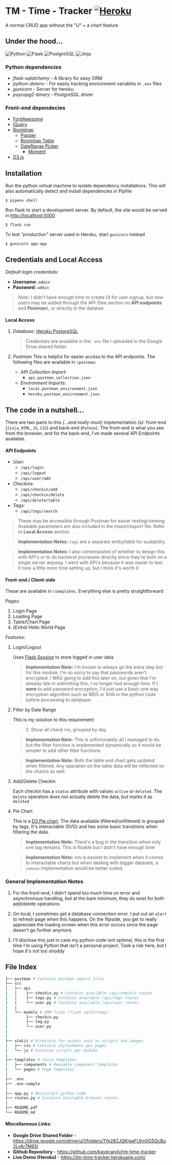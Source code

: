 # TM - Time - Tracker [![Heroku](https://img.shields.io/static/v1?label=Hosted%20on&message=Heroku&color=6567a5&style=for-the-badge&logo=heroku)](https://tm-time-tracker.herokuapp.com/)

A normal CRUD app without the "U" + a chart feature



## Under the hood...
![Python](https://img.shields.io/static/v1?label=Language&message=Python&color=3776AB&style=flat-square&logo=python) ![Flask](https://img.shields.io/static/v1?label=Framework&message=Flask&color=000000&style=flat-square&logo=flask) ![PostgreSQL](https://img.shields.io/static/v1?label=DB&message=postgresql&color=000000&style=flat-square&logo=postgresql) ![Jinja](https://img.shields.io/static/v1?label=Template&message=Jinja&color=B41717&style=flat-square&logo=jinja)

### Python dependencies
- _flask-sqlalchemy_ - A library for easy ORM
- _python-dotenv_ - For easily tracking environment variables in `.env` files
- _gunicorn_ - Server for heroku
- _psycopg2-binary_ - PostgreSQL driver


### Front-end dependecies
* [FontAwesome](https://fontawesome.com/)
* [jQuery](https://jquery.com/)
* [Bootstrap](https://getbootstrap.com/)
    * [Popper](https://popper.js.org/)
    * [Bootstrap Table](https://bootstrap-table.com/)
    * [DateRange Picker](https://www.daterangepicker.com/)
        * [Moment](https://momentjs.com/)
* [D3.js](https://d3js.org/)



## Installation

Run the python virtual machine to isolate dependency installations. This will also automatically detect and install dependencies in Pipfile
```
$ pipenv shell
```

Run flask to start a development server. By default, the site would be served in [http://localhost:5000](http://localhost:5000)

```
$ flask run
```


To test _"production"_ server used in Heroku, start `gunicorn` instead
```
$ gunicorn app:app
```


## Credentials and Local Access

_Default login credentials:_
* **Username:** `admin`
* **Password:** `admin`

> *Note:* I didn't have enough time to create UI for user signup, but new users may be added through the API (See section on **API endpoints** and **Postman**), or directly in the databse


#### Local Access
1. *Database:* [Heroku PostgreSQL](https://devcenter.heroku.com/articles/heroku-postgresql)   
    
    > Credentials are available in the `.env` file I uploaded in the Google Drive shared folder 


2. *Postman*
    This is helpful for easier access to the API endpoints. The following files are available in `\postman`:
    * *API Collection Import:* 
        * `api.postman_collection.json`
    * *Environment Imports:* 
        * `local.postman_environment.json`
        * `heroku.postman_environment.json`




## The code in a nutshell...

There are two parts to this _(...and really most)_ implementation *(s)*: front-end (`Jinja`, `HTML`, `JS`, `CSS`) and back-end (`Python`). The front-end is what you see from the browser; and for the back-end, I've made several API Endpoints available.

#### API Endpoints

* *User:*
    * `/api/login`
    * `/api/logout`
    * `/api/user/add`
* *Checkins:*
    * `/api/checkin/add`
    * `/api/checkin/delete`
    * `/api/delete/table`
* *Tags:*
    * `/api/tags/search`

> These may be accessible through Postman for easier testing/viewing. Available parameters are also included in the import/export file. Refer to **Local Access** section

> **Implementation Notes:** `tags` are a separate entity/table for scalability. 

> **Implementation Notes:** I also contemplated of whether to design this with API's or to  do backend processes directly since they're both on a single server anyway. I went with API's because it was easier to test. It took a little more time setting up, but I think it's worth it


#### Front-end / Client-side
These are available in `\templates`. Everything else is pretty straightforward

*Pages:*
1. Login Page
2. Loading Page
3. Table/Chart Page
4. _(Extra)_ Hello World Page


*Features:*
1. Login/Logout

    Uses [Flask Session](https://flask-session.readthedocs.io/en/latest/) to store logged in user data

    > **Implementation Note:** I'm known to always go the extra step but for this module, I'm so sorry to say that passwords aren't encrypted. I WAS going to add this later on, but given that I'm already late in submitting this, I no longer had enough time. If I **were** to add password encryption, I'd just use a basic one way encryption algorithm such as MD5 or SHA in the python code before processing to database.
    
2. Filter by Date Range

    This is my solution to this requirement:
    > 2\. Show all check ins, grouped by day

    > **Implementation Note:** This is unfortunately all I managed to do, but the filter function is implemented dynamically so it would be simpler to add other filter functions
    
    > **Implementation Note:** Both the table and chart gets updated when filtered. Any operation on the table data will be reflected on the chart/s as well
    
3. Add/Delete Checkin

    Each checkin has a `status` attribute with values `active` or `deleted`. The `Delete` operation does not actually delete the data, but marks it as `deleted`

4. Pie Chart

    This is a [D3 Pie chart](https://observablehq.com/@d3/pie-chart). The data available (filtered/unfiltered) is grouped by tags. It's interactable (SVG) and has some basic transitions when filtering the data.
    
    > **Implementation Note:** There's a bug in the transition when only one tag remains. This is fixable but I didn't have enough time

    > **Implementation Note:** `SVG` is easiest to implement when it comes to interactable charts but when dealing with bigger datasets, a `canvas` implementation would be better suited.
    
    

### General Implementation Notes
1. For the front-end, I didn't spend too much time on error and asynchronous handling, but at the bare minimum, they do exist for both add/delete operations


2. On local, I sometimes get a database connection error. I put out an `alert` to refresh page when this happens. On the flipside, you get to really appreciate the loading screen when this error occurs since the page doesn't go further anymore.

3. I'll disclose this just in case my python code isnt optimal, this is the first time I'm using Python that isn't a personal project. Took a risk here, but I hope it's not too shoddy


## File Index
```bash
├── postman # Contains postman import files
├── src
|   ├── api
|   |    ├── checkin.py # Contains available /api/checkin routes
|   |    ├── tags.py # Contains available /api/tags routes
|   |    └── user.py # Contains available /api/user routes
|   |
|   └── models # ORM files (flask-sqlalchemy)
|        ├── checkin.py
|        ├── tag.py
|        └── user.py
|   
| 
├── static # Directory for assets such as scripts and images
|   ├── css # Contains stylesheets per pages
|   └── js # Contains scripts per module
| 
├── templates # Jinja templates
|   ├── components # Reusable component templates
|   └── pages # Page templates
|
├── .env
├── .env-sample
|
├── app.py # Main/start python code
├── routes.py # Contains available browser routes.
|
├── README.pdf
└── README.md                

```

#### Miscellaneous Links:
* **Google Drive Shared Folder** - https://drive.google.com/drive/u/1/folders/1Ye28ZJQKigaFUhn0G5QcBu2LyAr7M65I
* **Github Repository** - https://github.com/kayecandy/tm-time-tracker
* **Live Demo (Heroku)** - https://tm-time-tracker.herokuapp.com/
